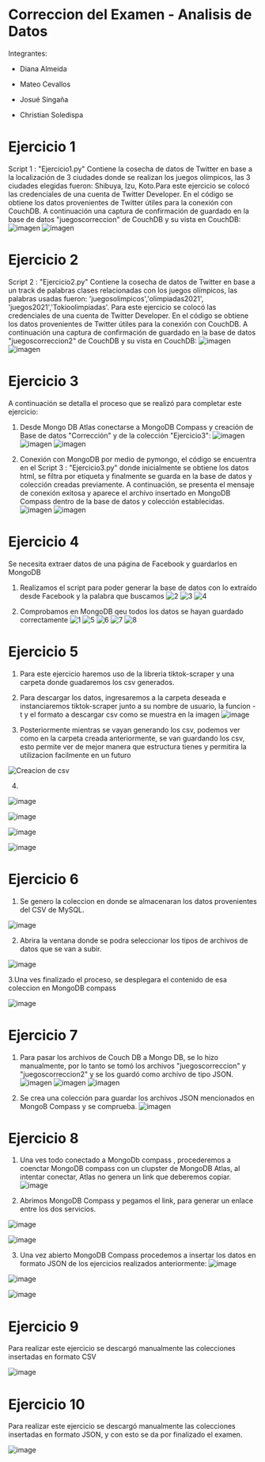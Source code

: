 # Correccion del Examen - Analisis de Datos
Integrantes: 

- Diana Almeida


- Mateo Cevallos


- Josué Singaña


- Christian Soledispa

# Ejercicio 1
Script 1 : "Ejercicio1.py" Contiene la cosecha de datos de Twitter en base a la localización de 3 ciudades donde se realizan los juegos olímpicos, las 3 ciudades elegidas fueron: Shibuya, Izu, Koto.Para este ejercicio se colocó las credenciales de una cuenta de Twitter Developer. En el código se obtiene los datos provenientes de Twitter útiles para la conexión con CouchDB.
A continuación una captura de confirmación de guardado en la base de datos "juegoscorreccion" de CouchDB y su vista en CouchDB: 
![imagen](https://user-images.githubusercontent.com/58041267/131422008-be485f8e-fcd5-491b-ba31-51291e358769.png)
![imagen](https://user-images.githubusercontent.com/58041267/131423123-21de1608-d843-4684-b32c-13806e504246.png)

# Ejercicio 2
Script 2 : "Ejercicio2.py" Contiene la cosecha de datos de Twitter en base a un track de palabras clases relacionadas con los juegos olímpicos, las palabras usadas fueron: 'juegosolimpicos','olimpiadas2021', 'juegos2021','Tokioolimpiadas'. Para este ejercicio se colocó las credenciales de una cuenta de Twitter Developer. En el código se obtiene los datos provenientes de Twitter útiles para la conexión con CouchDB.
A continuación una captura de confirmación de guardado en la base de datos "juegoscorreccion2" de CouchDB y su vista en CouchDB:
![imagen](https://user-images.githubusercontent.com/58041267/131424071-46e93ca4-c943-4d02-a007-68e44004a938.png)
![imagen](https://user-images.githubusercontent.com/58041267/131424613-e1b11846-4a10-4eea-8deb-c5dfbecec373.png)


# Ejercicio 3
A continuación se detalla el proceso que se realizó para completar este ejercicio:
1.  Desde Mongo DB Atlas conectarse a MongoDB Compass y creación de Base de datos "Corrección" y de la colección "Ejercicio3":
![imagen](https://user-images.githubusercontent.com/58041267/131428437-9706bc17-972a-41a0-ba2d-a378efb4cd7b.png)
![imagen](https://user-images.githubusercontent.com/58041267/131428772-25428b1f-6d27-469d-8ba4-43ae3dcd0274.png)
![imagen](https://user-images.githubusercontent.com/58041267/131429903-596a977a-b8fe-4548-b940-725fc775b470.png)

2. Conexión con MongoDB por medio de pymongo, el código se encuentra en el Script 3 : "Ejercicio3.py" donde inicialmente se obtiene los datos html, se filtra por etiqueta y finalmente se guarda en la base de datos y colección creadas previamente. A continuación, se presenta el mensaje de conexión exitosa y aparece el archivo insertado en MongoDB Compass dentro de la base de datos y colección establecidas.
![imagen](https://user-images.githubusercontent.com/58041267/131431688-74b767d0-6861-40da-9349-ce7c4a7631ae.png)
![imagen](https://user-images.githubusercontent.com/58041267/131432307-a6f44c74-e882-49bb-9add-552d7b5e5bff.png)

# Ejercicio 4
Se necesita extraer datos de una página de Facebook y guardarlos en MongoDB
1. Realizamos el script para poder generar la base de datos con lo extraído desde Facebook y la palabra que buscamos
![2](https://user-images.githubusercontent.com/85883884/131435545-3b404ec9-f2c6-4db1-9d06-ecd099842dd0.png)
![3](https://user-images.githubusercontent.com/85883884/131435554-7413751d-d64b-4c06-88b1-9276ba385454.png)
![4](https://user-images.githubusercontent.com/85883884/131435567-f586045c-aab6-40bf-8d24-a3f048170e93.png)

2. Comprobamos en MongoDB qeu todos los datos se hayan guardado correctamente
![1](https://user-images.githubusercontent.com/85883884/131435616-c4a68aee-7f64-48d5-afcf-ff6e9fa63f55.png)
![5](https://user-images.githubusercontent.com/85883884/131436278-2b04593d-1090-4104-a345-520a6fd3d2e9.png)
![6](https://user-images.githubusercontent.com/85883884/131436291-78fae731-fa09-493c-954c-5834251f0ef9.png)
![7](https://user-images.githubusercontent.com/85883884/131436303-a2c9845e-0bbc-4c89-8518-f3e365da6c46.png)
![8](https://user-images.githubusercontent.com/85883884/131436314-9be9ecc9-2517-4e0b-bf12-0847f9cc3839.png)

# Ejercicio 5

1. Para este ejercicio haremos uso de la libreria tiktok-scraper y una carpeta donde guadaremos los csv generados.
2. Para descargar los datos, ingresaremos a la carpeta deseada e instanciaremos tiktok-scraper junto a su nombre de usuario, la funcion -t y el formato a descargar csv como se muestra en la imagen
![image](https://user-images.githubusercontent.com/66786471/131437651-6482c32d-42e5-4d18-9532-5be4095cf315.png)


3. Posteriormente mientras se vayan generando los csv, podemos ver como en la carpeta creada anteriormente, se van guardando los csv, esto permite ver de mejor manera que estructura tienes y permitira la utilizacion facilmente en un futuro

  ![Creacion de csv](https://user-images.githubusercontent.com/65979995/131438713-f473a84f-ecab-4bef-b4e5-a24bfcb3dc85.PNG)

4. 
![image](https://user-images.githubusercontent.com/66786471/131439398-af1294fa-a330-4d4b-a150-194fe0589481.png)

![image](https://user-images.githubusercontent.com/66786471/131439642-b212023e-3545-4efe-967b-da5d6cb3f270.png)

![image](https://user-images.githubusercontent.com/66786471/131439896-8b685b19-eaa3-4283-8826-de0edca47db8.png)

![image](https://user-images.githubusercontent.com/66786471/131440074-54f9aaa9-798a-413b-b64a-f2676acc8170.png)


# Ejercicio 6
1. Se genero la coleccion en donde se almacenaran los datos provenientes del CSV de MySQL.

![image](https://user-images.githubusercontent.com/66786471/131441515-f28181da-7fd9-41af-a4da-e663b653188d.png)

2. Abrira la ventana donde se podra seleccionar los tipos de archivos de datos que se van a subir.

![image](https://user-images.githubusercontent.com/66786471/131441670-66297698-13c1-45c8-bb98-aec7b461c466.png)

3.Una ves finalizado el proceso, se desplegara el contenido de esa coleccion en MongoDB compass

![image](https://user-images.githubusercontent.com/66786471/131442351-4f9766bc-da6e-41f2-b181-3edbd5a7a08c.png)


# Ejercicio 7
1. Para pasar los archivos de Couch DB a Mongo DB, se lo hizo manualmente, por lo tanto se tomó los archivos "juegoscorreccion" y "juegoscorreccion2" y se los guardó como archivo de tipo JSON.
![imagen](https://user-images.githubusercontent.com/58041267/131440760-93e5adce-1a50-42bc-80ef-7b0ad89e1e7e.png)
![imagen](https://user-images.githubusercontent.com/58041267/131440803-cf87a6fa-6f49-4d63-ac58-e8b57857b5f2.png)
![imagen](https://user-images.githubusercontent.com/58041267/131440878-21c454d7-4e00-47dc-868e-e94655face17.png)

2. Se crea una colección para guardar los archivos JSON mencionados en MongoB Compass y se comprueba.
![imagen](https://user-images.githubusercontent.com/58041267/131440960-14a8ea59-860d-4f43-9ecb-2b3167c92864.png)

# Ejercicio 8
1. Una ves todo conectado a MongoDb compass , procederemos a coenctar MongoDB compass con un clupster de MongoDB Atlas, al intentar conectar, Atlas no genera un link que deberemos copiar.
![image](https://user-images.githubusercontent.com/66786471/131442870-281295a3-a0b9-4b52-ae25-150c8e408b39.png)

2. Abrimos MongoDB Compass y pegamos el link, para generar un enlace entre los dos servicios.

![image](https://user-images.githubusercontent.com/66786471/131444162-dd06a78f-8c9d-4bef-9c3f-22f9c96e183a.png)

![image](https://user-images.githubusercontent.com/66786471/131444683-a0f6eea5-3509-44ed-9c52-d7e1710cf10f.png)


3. Una vez abierto MongoDB Compass procedemos a insertar los datos en formato JSON de los ejercicios realizados anteriormente:
![image](https://user-images.githubusercontent.com/66786471/131446235-f28c755e-beef-4f33-9ae4-873d51b84a36.png)

![image](https://user-images.githubusercontent.com/66786471/131446454-17a1272b-c8ff-4647-af0b-0cef442e7021.png)

![image](https://user-images.githubusercontent.com/66786471/131446901-9e6e4291-19fa-430c-b9fe-fd3e0db63d18.png)

# Ejercicio 9

Para realizar este ejercicio se descargó manualmente las colecciones insertadas en formato CSV

![image](https://user-images.githubusercontent.com/66786471/131447341-aecb8eb7-1f15-4240-8b0f-c18282711ec5.png)


# Ejercicio 10

Para realizar este ejercicio se descargó manualmente las colecciones insertadas en formato JSON, y con esto se da por finalizado el examen.

![image](https://user-images.githubusercontent.com/66786471/131447598-2783b532-31d1-4fc8-ac46-f8411e2d1a97.png)
